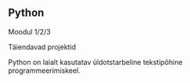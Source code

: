 ## Python

Moodul 1/2/3

Täiendavad projektid

Python on laialt kasutatav üldotstarbeline tekstipõhine programmeerimiskeel.